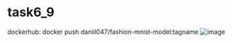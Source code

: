 # task6_9
dockerhub: docker push daniil047/fashion-mnist-model:tagname
![image](https://github.com/user-attachments/assets/94566285-8d2e-48c9-b440-9885be7514ae)
